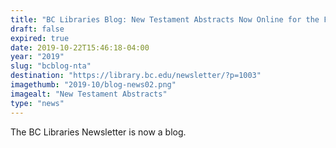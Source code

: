 ```yaml
---
title: "BC Libraries Blog: New Testament Abstracts Now Online for the First Time"
draft: false
expired: true
date: 2019-10-22T15:46:18-04:00
year: "2019"
slug: "bcblog-nta"
destination: "https://library.bc.edu/newsletter/?p=1003"
imagethumb: "2019-10/blog-news02.png"
imagealt: "New Testament Abstracts"
type: "news"
---
```


The BC Libraries Newsletter is now a blog.  